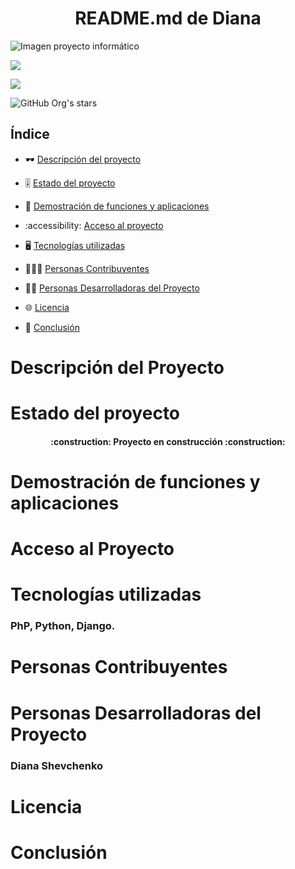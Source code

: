 <html>

 <head></head>
 <h1 align="center" font=""> README.md de Diana </h1>
  <p align="left">   
    
 ![Imagen proyecto informático](https://github.com/dawdiana/DWES/assets/145001704/8d6e4071-ac51-4cb4-8627-b7a47a4cb36e)
 
</head>
<body>
  <p align="left">
   <img src="https://img.shields.io/badge/STATUS-EN%20DESAROLLO-violet">
   </p>
   </p>
     <p align="left">
   <img src="https://img.shields.io/badge/LICENSE-%20SLA-lima">
   </p>
   
   ![GitHub Org's stars](https://img.shields.io/github/stars/camilafernanda?style=social)




<h2>Índice</h2>
<dr>
 
* 🕶 [Descripción del proyecto](#descripción-del-proyecto)

* 🎚️ [Estado del proyecto](#estado-del-proyecto)

* 💠 [Demostración de funciones y aplicaciones](#demostración-de-funciones-y-aplicaciones)

* :accessibility: [Acceso al proyecto](#acceso-al-proyecto)

* 🖥️ [Tecnologías utilizadas](#tecnologías-utilizadas)

* 👷‍♀️👷 [Personas Contribuyentes](#personas-contribuyentes)

* 👩‍💻 [Personas Desarrolladoras del Proyecto](#personas-desarrolladoras-del-proyecto)

* 🌐 [Licencia](#licencia)

* 🤔 [Conclusión](#conclusión)
  
</dr>      

# Descripción del Proyecto

# Estado del proyecto

<h4 align="center">
:construction: Proyecto en construcción :construction:
</h4>

# Demostración de funciones y aplicaciones
 
# Acceso al Proyecto

# Tecnologías utilizadas

 <h3>PhP, Python, Django.</h3>

# Personas Contribuyentes

# Personas Desarrolladoras del Proyecto

  <h3>Diana Shevchenko</h3>
  
# Licencia

# Conclusión
 </body>
</html>
